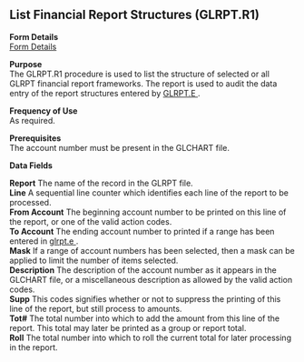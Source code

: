 ##  List Financial Report Structures (GLRPT.R1)

<PageHeader />

**Form Details**  
[ Form Details ](GLRPT-R1-1/README.md)   

**Purpose**  
The GLRPT.R1 procedure is used to list the structure of selected or all GLRPT financial report frameworks. The report is used to audit the data entry of the report structures entered by [ GLRPT.E ](../../../../rover/GL-OVERVIEW/GL-ENTRY/GLRPT-E/README.md) . 

**Frequency of Use**  
As required.

**Prerequisites**  
The account number must be present in the GLCHART file.

**Data Fields**

**Report** The name of the record in the GLRPT file.  
**Line** A sequential line counter which identifies each line of the report to
be processed.  
**From Account** The beginning account number to be printed on this line of
the report, or one of the valid action codes.  
**To Account** The ending account number to printed if a range has been entered in [ glrpt.e ](../../GL-ENTRY/GLRPT-E/README.md) .   
**Mask** If a range of account numbers has been selected, then a mask can be
applied to limit the number of items selected.  
**Description** The description of the account number as it appears in the
GLCHART file, or a miscellaneous description as allowed by the valid action
codes.  
**Supp** This codes signifies whether or not to suppress the printing of this
line of the report, but still process to amounts.  
**Tot#** The total number into which to add the amount from this line of the
report. This total may later be printed as a group or report total.  
**Roll** The total number into which to roll the current total for later
processing in the report.  
  
<badge text= "Version 8.10.57" vertical="middle" />

<PageFooter />